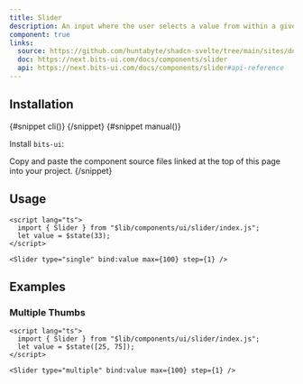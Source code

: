 ```yaml
---
title: Slider
description: An input where the user selects a value from within a given range.
component: true
links:
  source: https://github.com/huntabyte/shadcn-svelte/tree/main/sites/docs/src/lib/registry/default/ui/slider
  doc: https://next.bits-ui.com/docs/components/slider
  api: https://next.bits-ui.com/docs/components/slider#api-reference
---
```


<script>
  import { ComponentPreview, PMAddComp, PMInstall, Step, Steps, InstallTabs } from '$lib/components/docs';
</script>

<ComponentPreview name="slider-demo">

<div></div>

</ComponentPreview>

## Installation

<InstallTabs>
{#snippet cli()}
<PMAddComp name="slider" />
{/snippet}
{#snippet manual()}
<Steps>
<Step>

Install `bits-ui`:

</Step>
<PMInstall command="bits-ui -D" />
<Step>Copy and paste the component source files linked at the top of this page into your project.</Step>
</Steps>
{/snippet}
</InstallTabs>

## Usage

```svelte
<script lang="ts">
  import { Slider } from "$lib/components/ui/slider/index.js";
  let value = $state(33);
</script>

<Slider type="single" bind:value max={100} step={1} />
```

## Examples

### Multiple Thumbs

```svelte
<script lang="ts">
  import { Slider } from "$lib/components/ui/slider/index.js";
  let value = $state([25, 75]);
</script>

<Slider type="multiple" bind:value max={100} step={1} />
```

<ComponentPreview name="slider-multiple">

<div></div>

</ComponentPreview>
